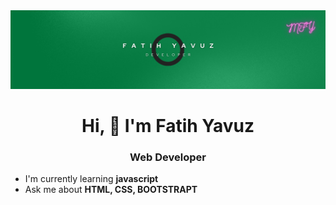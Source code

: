<img src="https://github.com/fatihhyavuz/fatihhyavuz/blob/main/Black%20Gradient%20Minimalist%20Corporate%20Business%20Personal%20Profile%20New%20LinkedIn%20Banner.png?raw=true">

<h1 align="center">Hi, 👋 I'm Fatih Yavuz</h1>

 <h3 align="center"> Web Developer </h3>

  <ul>
       <li>I'm currently learning <b> javascript</b></li>
       <li>Ask me about <b>HTML, CSS, BOOTSTRAPT</b></li>
    </ul>
 
